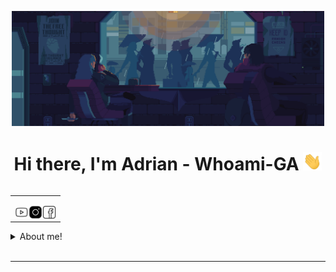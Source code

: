<p align="center">
  <a href="enlace_del_destino">
    <img src="src/cca1e136569841.5720ffd3c7679.gif" alt="MC Technology" width="500px">
  </a>
</p>


<h1 align="center">Hi there, I'm Adrian - Whoami-GA <img src="./src/wave.gif" width="30px"></h1>

<table align="right">
<tr>
<td>
  
[<img align="left" alt="Whoami-GA | YouTube" width="22px" src="./src/youtube.png.gif" />][youtube]
[<img align="left" alt="@Whoami-GA | Instagram" width="22px" src="./src/instagram.png.gif" />][instagram]
[<img align="left" alt="Whoami-GA | Facebook" width="22px" src="./src/facebook.png.gif" />][facebook]
</td>
</tr>
</table>

<details>
  <summary> About me!</summary>

### Cybersecurity Enthusiast 👥!!
-  I’m currently learning cybersecurity.
-  Curiosly.
-  Think Correctly.
</details>
<br />

---




[youtube]: https://www.youtube.com/channel/UCcxU7lCoMDO3M4_MfPqEt3g
[instagram]: https://www.instagram.com/g.lazar.adrian/
[facebook]: https://www.facebook.com/ady.lazar.10/

